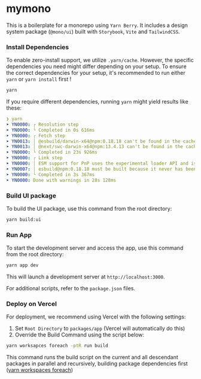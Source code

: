 # mymono
This is a boilerplate for a monorepo using `Yarn Berry`. It includes a design system package (`@mono/ui`) built with `Storybook`, `Vite` and `TailwindCSS`. 


### Install Dependencies
To enable zero-install support, we utilize `.yarn/cache`. However, the specific dependencies you need might differ depending on your setup. To ensure the correct dependencies for your setup, it's recommended to run either `yarn` or `yarn install` first !
```bash
yarn
```

If you require different dependencies, running `yarn` might yield results like these:

```yaml
❯ yarn
➤ YN0000: ┌ Resolution step
➤ YN0000: └ Completed in 0s 616ms
➤ YN0000: ┌ Fetch step
➤ YN0013: │ @esbuild/darwin-x64@npm:0.18.18 can't be found in the cache and will be fetched from the remote registry
➤ YN0013: │ @next/swc-darwin-x64@npm:13.4.13 can't be found in the cache and will be fetched from the remote registry
➤ YN0000: └ Completed in 23s 926ms
➤ YN0000: ┌ Link step
➤ YN0000: │ ESM support for PnP uses the experimental loader API and is therefore experimental
➤ YN0007: │ esbuild@npm:0.18.18 must be built because it never has been before or the last one failed
➤ YN0000: └ Completed in 3s 367ms
➤ YN0000: Done with warnings in 28s 128ms
```

### Build UI package
To build the UI package, use this command from the root directory:

```bash
yarn build:ui
```

### Run App
To start the development server and access the app, use this command from the root directory:

```bash
yarn app dev
```
This will launch a development server at `http://localhost:3000`.

For additional scripts, refer to the `package.json` files.

### Deploy on Vercel
For deployment, we recommend using Vercel with the following settings:
1. Set `Root Directory` to `packages/app` (Vercel will automatically do this)
2. Override the Build Command using the script below:
```bash
yarn worksapces foreach -ptR run build
```
This command runs the build script on the current and all descendant packages in parallel and recursively, building package dependencies first ([yarn workspaces foreach](https://yarnpkg.com/cli/workspaces/foreach))

